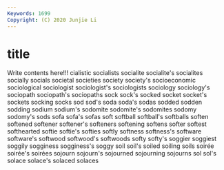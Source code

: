 ```yaml
---
Keywords: 1699
Copyright: (C) 2020 Junjie Li
---
```


# title

Write contents here!!!
cialistic 
socialists 
socialite 
socialite's 
socialites
socially 
socials 
societal 
societies 
society 
society's 
socioeconomic 
sociological 
sociologist 
sociologist's
sociologists 
sociology 
sociology's 
sociopath 
sociopath's 
sociopaths 
sock 
sock's 
socked 
socket
socket's 
sockets 
socking 
socks 
sod 
sod's 
soda 
soda's 
sodas 
sodded
sodden 
sodding 
sodium 
sodium's 
sodomite 
sodomite's 
sodomites 
sodomy 
sodomy's 
sods
sofa 
sofa's 
sofas 
soft 
softball 
softball's 
softballs 
soften 
softened 
softener
softener's 
softeners 
softening 
softens 
softer 
softest 
softhearted 
softie 
softie's 
softies
softly 
softness 
softness's 
software 
software's 
softwood 
softwood's 
softwoods 
softy 
softy's
soggier 
soggiest 
soggily 
sogginess 
sogginess's 
soggy 
soil 
soil's 
soiled 
soiling
soils 
soirée 
soirée's 
soirées 
sojourn 
sojourn's 
sojourned 
sojourning 
sojourns 
sol
sol's 
solace 
solace's 
solaced 
solaces 
